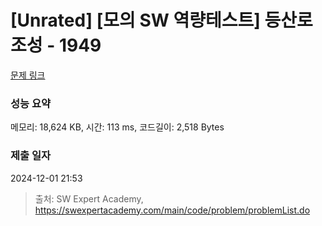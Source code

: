 # [Unrated] [모의 SW 역량테스트] 등산로 조성 - 1949 

[문제 링크](https://swexpertacademy.com/main/code/problem/problemDetail.do?contestProbId=AV5PoOKKAPIDFAUq) 

### 성능 요약

메모리: 18,624 KB, 시간: 113 ms, 코드길이: 2,518 Bytes

### 제출 일자

2024-12-01 21:53



> 출처: SW Expert Academy, https://swexpertacademy.com/main/code/problem/problemList.do